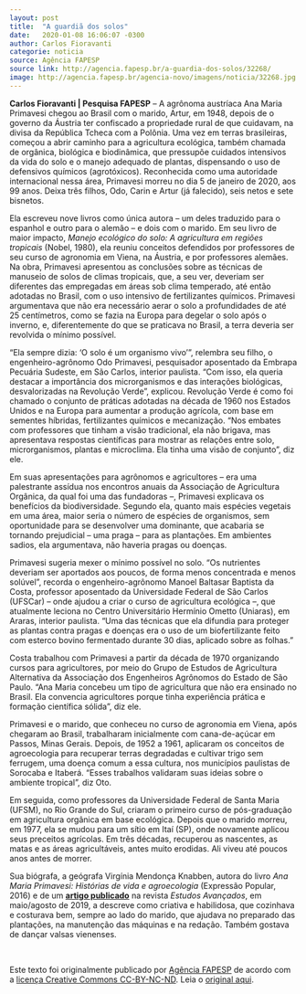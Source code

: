 ```yaml
---
layout: post
title:  "A guardiã dos solos"
date:   2020-01-08 16:06:07 -0300
author: Carlos Fioravanti
categorie: noticia
source: Agência FAPESP
source link: http://agencia.fapesp.br/a-guardia-dos-solos/32268/
image: http://agencia.fapesp.br/agencia-novo/imagens/noticia/32268.jpg
---
```

<p><strong>Carlos Fioravanti | Pesquisa FAPESP</strong> – A agrônoma austríaca Ana Maria Primavesi chegou ao Brasil com o marido, Artur, em 1948, depois de o governo da Áustria ter confiscado a propriedade rural de que cuidavam, na divisa da República Tcheca com a Polônia. Uma vez em terras brasileiras, começou a abrir caminho para a agricultura ecológica, também chamada de orgânica, biológica e biodinâmica, que pressupõe cuidados intensivos da vida do solo e o manejo adequado de plantas, dispensando o uso de defensivos químicos (agrotóxicos). Reconhecida como uma autoridade internacional nessa área, Primavesi morreu no dia 5 de janeiro de 2020, aos 99 anos. Deixa três filhos, Odo, Carin e Artur (já falecido), seis netos e sete bisnetos.</p>

<p>Ela escreveu nove livros como única autora – um deles traduzido para o espanhol e outro para o alemão – e dois com o marido. Em seu livro de maior impacto, <em>Manejo ecológico do solo: A agricultura em regiões tropicais</em> (Nobel, 1980), ela reuniu conceitos defendidos por professores de seu curso de agronomia em Viena, na Áustria, e por professores alemães. Na obra, Primavesi apresentou as conclusões sobre as técnicas de manuseio de solos de climas tropicais, que, a seu ver, deveriam ser diferentes das empregadas em áreas sob clima temperado, até então adotadas no Brasil, com o uso intensivo de fertilizantes químicos. Primavesi argumentava que não era necessário aerar o solo a profundidades de até 25 centímetros, como se fazia na Europa para degelar o solo após o inverno, e, diferentemente do que se praticava no Brasil, a terra deveria ser revolvida o mínimo possível.</p>

<p>“Ela sempre dizia: ‘O solo é um organismo vivo’”, relembra seu filho, o engenheiro-agrônomo Odo Primavesi, pesquisador aposentado da Embrapa Pecuária Sudeste, em São Carlos, interior paulista. “Com isso, ela queria destacar a importância dos microrganismos e das interações biológicas, desvalorizadas na Revolução Verde”, explicou. Revolução Verde é como foi chamado o conjunto de práticas adotadas na década de 1960 nos Estados Unidos e na Europa para aumentar a produção agrícola, com base em sementes híbridas, fertilizantes químicos e mecanização. “Nos embates com professores que tinham a visão tradicional, ela não brigava, mas apresentava respostas científicas para mostrar as relações entre solo, microrganismos, plantas e microclima. Ela tinha uma visão de conjunto”, diz ele.</p>

<p>Em suas apresentações para agrônomos e agricultores – era uma palestrante assídua nos encontros anuais da Associação de Agricultura Orgânica, da qual foi uma das fundadoras –, Primavesi explicava os benefícios da biodiversidade. Segundo ela, quanto mais espécies vegetais em uma área, maior seria o número de espécies de organismos, sem oportunidade para se desenvolver uma dominante, que acabaria se tornando prejudicial – uma praga – para as plantações. Em ambientes sadios, ela argumentava, não haveria pragas ou doenças.</p>

<p>Primavesi sugeria mexer o mínimo possível no solo. “Os nutrientes deveriam ser aportados aos poucos, de forma menos concentrada e menos solúvel”, recorda o engenheiro-agrônomo Manoel Baltasar Baptista da Costa, professor aposentado da Universidade Federal de São Carlos (UFSCar) – onde ajudou a criar o curso de agricultura ecológica –, que atualmente leciona no Centro Universitário Hermínio Ometto (Uniaras), em Araras, interior paulista. “Uma das técnicas que ela difundia para proteger as plantas contra pragas e doenças era o uso de um biofertilizante feito com esterco bovino fermentado durante 30 dias, aplicado sobre as folhas.”</p>

<p>Costa trabalhou com Primavesi a partir da década de 1970 organizando cursos para agricultores, por meio do Grupo de Estudos de Agricultura Alternativa da Associação dos Engenheiros Agrônomos do Estado de São Paulo. “Ana Maria concebeu um tipo de agricultura que não era ensinado no Brasil. Ela convencia agricultores porque tinha experiência prática e formação científica sólida”, diz ele.</p>

<p>Primavesi e o marido, que conheceu no curso de agronomia em Viena, após chegaram ao Brasil, trabalharam inicialmente com cana-de-açúcar em Passos, Minas Gerais. Depois, de 1952 a 1961, aplicaram os conceitos de agroecologia para recuperar terras degradadas e cultivar trigo sem ferrugem, uma doença comum a essa cultura, nos municípios paulistas de Sorocaba e Itaberá. “Esses trabalhos validaram suas ideias sobre o ambiente tropical”, diz Oto.</p>

<p>Em seguida, como professores da Universidade Federal de Santa Maria (UFSM), no Rio Grande do Sul, criaram o primeiro curso de pós-graduação em agricultura orgânica em base ecológica. Depois que o marido morreu, em 1977, ela se mudou para um sítio em Itaí (SP), onde novamente aplicou seus preceitos agrícolas. Em três décadas, recuperou as nascentes, as matas e as áreas agricultáveis, antes muito erodidas. Ali viveu até poucos anos antes de morrer.</p>

<p>Sua biógrafa, a geógrafa Virgínia Mendonça Knabben, autora do livro <em>Ana Maria Primavesi: Histórias de vida e agroecologia</em> (Expressão Popular, 2016) e de um <strong><a href="http://www.scielo.br/pdf/ea/v33n96/0103-4014-ea-33-96-459.pdf" target="_blank">artigo publicado</a></strong> na revista <em>Estudos Avançados</em>, em maio/agosto de 2019, a descreve como criativa e habilidosa, que cozinhava e costurava bem, sempre ao lado do marido, que ajudava no preparado das plantações, na manutenção das máquinas e na redação. Também gostava de dançar valsas vienenses.<br />
 </p>
<br><p>Este texto foi originalmente publicado por <a href="http://agencia.fapesp.br/">Agência FAPESP</a> de acordo com a <a href="https://creativecommons.org/licenses/by-nd/4.0/">licença Creative Commons CC-BY-NC-ND</a>. Leia o <a href="http://agencia.fapesp.br/a-guardia-dos-solos/32268/" target="_blank">original aqui</a>.</p>
